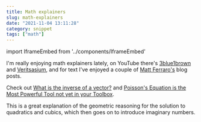 ```yaml
---
title: Math explainers
slug: math-explainers
date: "2021-11-04 13:11:28"
category: snippet
tags: ["math"]
---
```


import IframeEmbed from '../components/IframeEmbed'

I'm really enjoying math explainers lately, on YouTube there's
[3blue1brown](https://www.youtube.com/c/3blue1brown) and
[Veritsasium](https://www.youtube.com/c/veritasium), and for text I've enjoyed a
couple of [Matt Ferraro's](https://mattferraro.dev/https://mattferraro.dev/)
blog posts.

<IframeEmbed src='https://youtube.com/embed/cUzklzVXJwo' />

Check out [What is the inverse of a
vector?](https://mattferraro.dev/posts/geometric-algebra) and [Poisson's
Equation is the Most Powerful Tool not yet in your
Toolbox](https://mattferraro.dev/posts/poissons-equation).

This is a great explanation of the geometric reasoning for the solution to
quadratics and cubics, which then goes on to introduce imaginary numbers.
